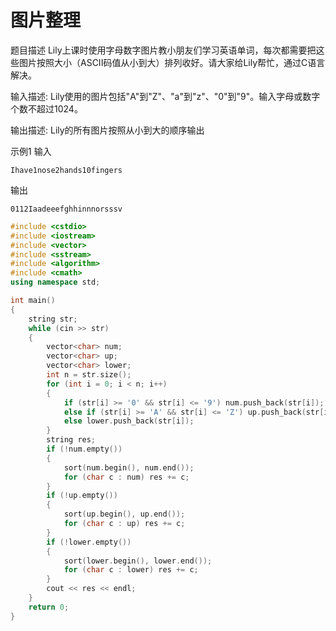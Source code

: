 # 图片整理


题目描述
Lily上课时使用字母数字图片教小朋友们学习英语单词，每次都需要把这些图片按照大小（ASCII码值从小到大）排列收好。请大家给Lily帮忙，通过C语言解决。

 


输入描述:
Lily使用的图片包括"A"到"Z"、"a"到"z"、"0"到"9"。输入字母或数字个数不超过1024。

输出描述:
Lily的所有图片按照从小到大的顺序输出

示例1
输入
```
Ihave1nose2hands10fingers
```
输出
```
0112Iaadeeefghhinnnorsssv
```

```c++
#include <cstdio>
#include <iostream>
#include <vector>
#include <sstream>
#include <algorithm>
#include <cmath>
using namespace std;

int main()
{
	string str;
	while (cin >> str)
	{
		vector<char> num;
		vector<char> up;
		vector<char> lower;
		int n = str.size();
		for (int i = 0; i < n; i++)
		{
			if (str[i] >= '0' && str[i] <= '9') num.push_back(str[i]);
			else if (str[i] >= 'A' && str[i] <= 'Z') up.push_back(str[i]);
			else lower.push_back(str[i]);
		}
		string res;
		if (!num.empty())
		{
			sort(num.begin(), num.end());
			for (char c : num) res += c;
		}
		if (!up.empty())
		{
			sort(up.begin(), up.end());
			for (char c : up) res += c;
		}
		if (!lower.empty())
		{
			sort(lower.begin(), lower.end());
			for (char c : lower) res += c;
		}
		cout << res << endl;
	}
	return 0;
}
```